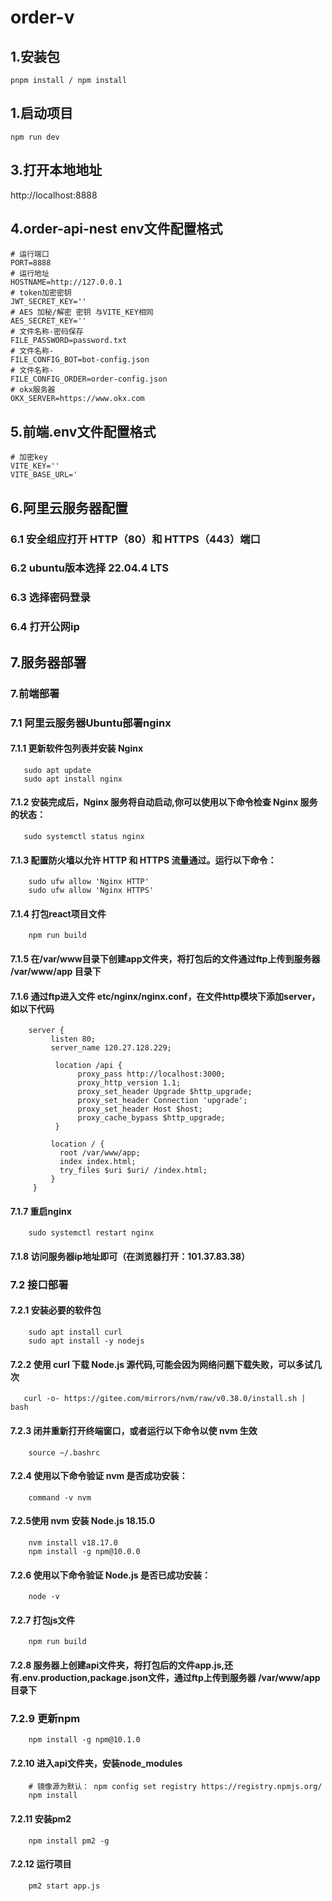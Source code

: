 # order-v
## 1.安装包
``` shell
pnpm install / npm install
```

## 1.启动项目
```shell
npm run dev
```

## 3.打开本地地址
http://localhost:8888

## 4.order-api-nest env文件配置格式
 ```
# 运行端口
PORT=8888
# 运行地址
HOSTNAME=http://127.0.0.1
# token加密密钥
JWT_SECRET_KEY=''
# AES 加秘/解密 密钥 与VITE_KEY相同
AES_SECRET_KEY=''
# 文件名称-密码保存
FILE_PASSWORD=password.txt
# 文件名称-
FILE_CONFIG_BOT=bot-config.json
# 文件名称-
FILE_CONFIG_ORDER=order-config.json
# okx服务器
OKX_SERVER=https://www.okx.com
 ```
## 5.前端.env文件配置格式
```
# 加密key
VITE_KEY=''
VITE_BASE_URL='
```
## 6.阿里云服务器配置
### 6.1 安全组应打开 HTTP（80）和 HTTPS（443）端口
### 6.2 ubuntu版本选择 22.04.4 LTS
### 6.3 选择密码登录
### 6.4 打开公网ip

## 7.服务器部署
### 7.前端部署
### 7.1 阿里云服务器Ubuntu部署nginx
#### 7.1.1 更新软件包列表并安装 Nginx
```shell
   sudo apt update
   sudo apt install nginx
```
#### 7.1.2 安装完成后，Nginx 服务将自动启动,你可以使用以下命令检查 Nginx 服务的状态：
```shell
   sudo systemctl status nginx
```
#### 7.1.3 配置防火墙以允许 HTTP 和 HTTPS 流量通过。运行以下命令：
``` shell
    sudo ufw allow 'Nginx HTTP'
    sudo ufw allow 'Nginx HTTPS'
```
#### 7.1.4 打包react项目文件
```shell
    npm run build
```
#### 7.1.5 在/var/www目录下创建app文件夹，将打包后的文件通过ftp上传到服务器 /var/www/app 目录下
#### 7.1.6 通过ftp进入文件 etc/nginx/nginx.conf，在文件http模块下添加server，如以下代码
```shell
    server {
         listen 80;
         server_name 120.27.128.229;

          location /api {
               proxy_pass http://localhost:3000;
               proxy_http_version 1.1;
               proxy_set_header Upgrade $http_upgrade;
               proxy_set_header Connection 'upgrade';
               proxy_set_header Host $host;
               proxy_cache_bypass $http_upgrade;
          }

         location / {
           root /var/www/app;
           index index.html;
           try_files $uri $uri/ /index.html;
         }
     }
```
#### 7.1.7 重启nginx
```shell
    sudo systemctl restart nginx
```
#### 7.1.8 访问服务器ip地址即可（在浏览器打开：101.37.83.38）

### 7.2 接口部署
#### 7.2.1 安装必要的软件包
```shell
    sudo apt install curl
    sudo apt install -y nodejs
```
#### 7.2.2 使用 curl 下载 Node.js 源代码,可能会因为网络问题下载失败，可以多试几次
```shell
   curl -o- https://gitee.com/mirrors/nvm/raw/v0.38.0/install.sh | bash
```
#### 7.2.3 闭并重新打开终端窗口，或者运行以下命令以使 nvm 生效
```shell
    source ~/.bashrc
```
#### 7.2.4 使用以下命令验证 nvm 是否成功安装：
```shell
    command -v nvm
```
#### 7.2.5使用 nvm 安装 Node.js 18.15.0
```shell
    nvm install v18.17.0
    npm install -g npm@10.0.0
```
#### 7.2.6 使用以下命令验证 Node.js 是否已成功安装：
```shell
    node -v
```
#### 7.2.7 打包js文件
```shell
    npm run build
```
#### 7.2.8 服务器上创建api文件夹，将打包后的文件app.js,还有.env.production,package.json文件，通过ftp上传到服务器 /var/www/app 目录下

### 7.2.9 更新npm
```shell
    npm install -g npm@10.1.0
```
#### 7.2.10 进入api文件夹，安装node_modules
```shell
    # 镜像源为默认： npm config set registry https://registry.npmjs.org/
    npm install
```
#### 7.2.11 安装pm2
```shell
    npm install pm2 -g
```
#### 7.2.12 运行项目
```shell
    pm2 start app.js
```
